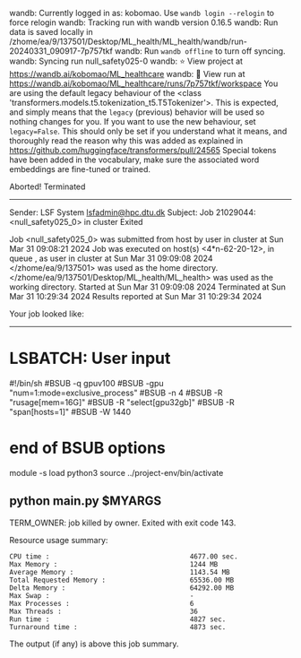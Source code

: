 wandb: Currently logged in as: kobomao. Use `wandb login --relogin` to force relogin
wandb: Tracking run with wandb version 0.16.5
wandb: Run data is saved locally in /zhome/ea/9/137501/Desktop/ML_health/ML_health/wandb/run-20240331_090917-7p757tkf
wandb: Run `wandb offline` to turn off syncing.
wandb: Syncing run null_safety025-0
wandb: ⭐️ View project at https://wandb.ai/kobomao/ML_healthcare
wandb: 🚀 View run at https://wandb.ai/kobomao/ML_healthcare/runs/7p757tkf/workspace
You are using the default legacy behaviour of the <class 'transformers.models.t5.tokenization_t5.T5Tokenizer'>. This is expected, and simply means that the `legacy` (previous) behavior will be used so nothing changes for you. If you want to use the new behaviour, set `legacy=False`. This should only be set if you understand what it means, and thoroughly read the reason why this was added as explained in https://github.com/huggingface/transformers/pull/24565
Special tokens have been added in the vocabulary, make sure the associated word embeddings are fine-tuned or trained.

Aborted!
Terminated

------------------------------------------------------------
Sender: LSF System <lsfadmin@hpc.dtu.dk>
Subject: Job 21029044: <null_safety025_0> in cluster <dcc> Exited

Job <null_safety025_0> was submitted from host <n-62-30-7> by user <s183914> in cluster <dcc> at Sun Mar 31 09:08:21 2024
Job was executed on host(s) <4*n-62-20-12>, in queue <gpuv100>, as user <s183914> in cluster <dcc> at Sun Mar 31 09:09:08 2024
</zhome/ea/9/137501> was used as the home directory.
</zhome/ea/9/137501/Desktop/ML_health/ML_health> was used as the working directory.
Started at Sun Mar 31 09:09:08 2024
Terminated at Sun Mar 31 10:29:34 2024
Results reported at Sun Mar 31 10:29:34 2024

Your job looked like:

------------------------------------------------------------
# LSBATCH: User input
#!/bin/sh
#BSUB -q gpuv100
#BSUB -gpu "num=1:mode=exclusive_process"
#BSUB -n 4
#BSUB -R "rusage[mem=16G]"
#BSUB -R "select[gpu32gb]"
#BSUB -R "span[hosts=1]"
#BSUB -W 1440
# end of BSUB options
module -s load python3
source ../project-env/bin/activate

python main.py $MYARGS
------------------------------------------------------------

TERM_OWNER: job killed by owner.
Exited with exit code 143.

Resource usage summary:

    CPU time :                                   4677.00 sec.
    Max Memory :                                 1244 MB
    Average Memory :                             1143.54 MB
    Total Requested Memory :                     65536.00 MB
    Delta Memory :                               64292.00 MB
    Max Swap :                                   -
    Max Processes :                              6
    Max Threads :                                36
    Run time :                                   4827 sec.
    Turnaround time :                            4873 sec.

The output (if any) is above this job summary.

